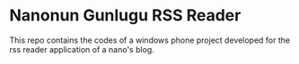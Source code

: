 # Nanonun Gunlugu RSS Reader

This repo contains the codes of a windows phone project developed for the rss reader application of a nano's blog.
